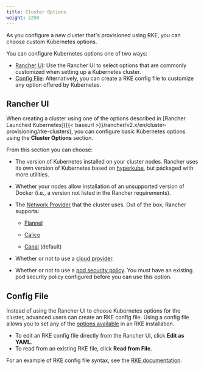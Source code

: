```yaml
---
title: Cluster Options
weight: 2250
---
```


As you configure a new cluster that's provisioned using RKE, you can choose custom Kubernetes options.

You can configure Kubernetes options one of two ways:

- [Rancher UI](#rancher-ui): Use the Rancher UI to select options that are commonly customized when setting up a Kubernetes cluster.
- [Config File](#config-file): Alternatively, you can create a RKE config file to customize any option offered by Kubernetes.

## Rancher UI

When creating a cluster using one of the options described in [Rancher Launched Kubernetes]({{< baseurl >}}/rancher/v2.x/en/cluster-provisioning/rke-clusters), you can configure basic Kubernetes options using the **Cluster Options** section.

From this section you can choose:

- The version of Kubernetes installed on your cluster nodes. Rancher uses its own version of Kubernetes based on [hyperkube](https://hub.docker.com/r/kubernetesonarm/hyperkube/), but packaged with more utilities.

- Whether your nodes allow installation of an unsupported version of Docker (i.e., a version not listed in the Rancher requirements).

- The <a href='https://kubernetes.io/docs/concepts/cluster-administration/networking/' target='_blank'>Network Provider</a> that the cluster uses. Out of the box, Rancher supports:
    
    - <a href='https://github.com/coreos/flannel#flannel' target='_blank'>Flannel</a>
    
    - <a href='https://docs.projectcalico.org/v3.1/introduction/' target='_blank'>Calico</a>
    
    - <a href='https://github.com/projectcalico/canal' target='_blank'>Canal</a> (default)
    
- Whether or not to use a <a href='{{< baseurl >}}/rancher/v2.x/en/cluster-provisioning/rke-clusters/options/cloud-providers'>cloud provider</a>.

- Whether or not to use a <a href='{{< baseurl >}}/rancher/v2.x/en/admin-settings/pod-security-policies'>pod security policy</a>. You must have an existing pod security policy configured before you can use this option.

## Config File

Instead of using the Rancher UI to choose Kubernetes options for the cluster, advanced users can create an RKE config file. Using a config file allows you to set any of the <a href='/rke/v0.1.x/en/config-options/' >options available</a> in an RKE installation.

- To edit an RKE config file directly from the Rancher UI, click **Edit as YAML**.
- To read from an existing RKE file, click **Read from File**.

For an example of RKE config file syntax, see the <a href='{{< baseurl >}}/rke/v0.1.x/en/example-yamls/'>RKE documentation</a>.  